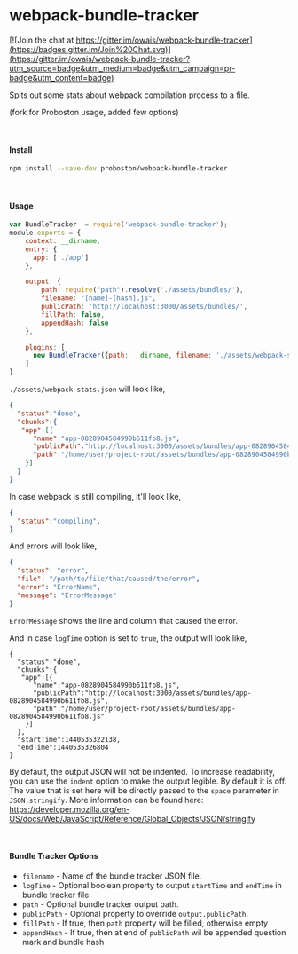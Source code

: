 # webpack-bundle-tracker

[![Join the chat at https://gitter.im/owais/webpack-bundle-tracker](https://badges.gitter.im/Join%20Chat.svg)](https://gitter.im/owais/webpack-bundle-tracker?utm_source=badge&utm_medium=badge&utm_campaign=pr-badge&utm_content=badge)


Spits out some stats about webpack compilation process to a file.

(fork for Proboston usage, added few options)

<br>

#### Install

```bash
npm install --save-dev proboston/webpack-bundle-tracker
```

<br>

#### Usage
```javascript
var BundleTracker  = require('webpack-bundle-tracker');
module.exports = {
    context: __dirname,
    entry: {
      app: ['./app']
    },

    output: {
        path: require("path").resolve('./assets/bundles/'),
        filename: "[name]-[hash].js",
        publicPath: 'http://localhost:3000/assets/bundles/',
        fillPath: false,
        appendHash: false
    },

    plugins: [
      new BundleTracker({path: __dirname, filename: './assets/webpack-stats.json'})
    ]
}
```

`./assets/webpack-stats.json` will look like,

```json
{
  "status":"done",
  "chunks":{
   "app":[{
      "name":"app-0828904584990b611fb8.js",
      "publicPath":"http://localhost:3000/assets/bundles/app-0828904584990b611fb8.js",
      "path":"/home/user/project-root/assets/bundles/app-0828904584990b611fb8.js"
    }]
  }
}
```

In case webpack is still compiling, it'll look like,


```json
{
  "status":"compiling",
}
```



And errors will look like,
```json
{
  "status": "error",
  "file": "/path/to/file/that/caused/the/error",
  "error": "ErrorName",
  "message": "ErrorMessage"
}
```

`ErrorMessage` shows the line and column that caused the error.



And in case `logTime` option is set to `true`, the output will look like,
```
{
  "status":"done",
  "chunks":{
   "app":[{
      "name":"app-0828904584990b611fb8.js",
      "publicPath":"http://localhost:3000/assets/bundles/app-0828904584990b611fb8.js",
      "path":"/home/user/project-root/assets/bundles/app-0828904584990b611fb8.js"
    }]
  },
  "startTime":1440535322138,
  "endTime":1440535326804
}
```



By default, the output JSON will not be indented. To increase readability, you can use the `indent`
option to make the output legible. By default it is off. The value that is set here will be directly
passed to the `space` parameter in `JSON.stringify`. More information can be found here:
https://developer.mozilla.org/en-US/docs/Web/JavaScript/Reference/Global_Objects/JSON/stringify

<br>

#### Bundle Tracker Options

* `filename` - Name of the bundle tracker JSON file.
* `logTime` - Optional boolean property to output `startTime` and `endTime` in bundle tracker file.
* `path` - Optional bundle tracker output path.
* `publicPath` - Optional property to override `output.publicPath`.
* `fillPath` - If true, then `path` property will be filled, otherwise empty
* `appendHash` - If true, then at end of `publicPath` wil be appended question mark and bundle hash
